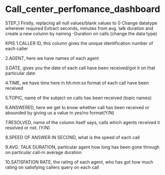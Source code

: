 # Call_center_perfomance_dashboard

STEP_1
Firstly, replacing all null values/blank values to 0
Change datatype wherever required 
Extract seconds, minutes from avg. talk duration and create a new column by naming -Duration on calls (change the data type)

KPIS
1.CALLER ID, this column gives the unique identification number of each caller

2.AGENT, here we have names of each agent 

3.DATE, gives you the date of each call have been received/got it on that particular date

4.TIME, we have time here in hh:mm:ss format of each call have been received

5.TOPIC, name of the subject on calls has been received (topic names)

6.ANSWERED, here we get to know whether call has been received or abounded by giving us a value in yes/no format(Y/N) 

7.RESOLVED, name of the column itself says, calls which agents received it resolved or not. (Y/N)

8.SPEED OF ANSWER IN SECOND, what is the speed of each call

9.AVG. TALK DURATION, particular agent how long has been gone through on particular call-in average duration

10.SATISFATION RATE, the rating of each agent, who has got how much rating on satisfying callers query on each call

